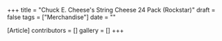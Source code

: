 +++
title = "Chuck E. Cheese's String Cheese 24 Pack (Rockstar)"
draft = false
tags = ["Merchandise"]
date = ""

[Article]
contributors = []
gallery = []
+++